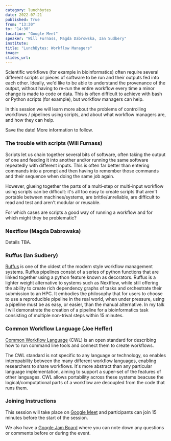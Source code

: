 ```yaml
---
category: lunchbytes
date: 2022-07-21
published: True
from: "13:30"
to: "14:30"
location: "Google Meet"
speaker: "Will Furnass, Magda Dabrowska, Ian Sudbery"
institute:
title: "LunchBytes: Workflow Managers"
image:
slides_url:
---
```


Scientific workflows (for example in bioinformatics) often require several different scripts or pieces of software to be run and their outputs fed into each other. Ideally, we'd like to be able to understand the provenance of the output, without having to re-run the entire workflow every time a minor change is made to code or data. This is often difficult to achieve with bash or Python scripts (for example), but workflow managers can help.

In this session we will learn more about the problems of controlling workflows / pipelines using scripts, and about what workflow managers are, and how they can help.

Save the date! More information to follow.

### The trouble with scripts (Will Furnass)

Scripts let us chain together several bits of software, often taking the output of one and feeding it into another and/or running the same software repeatedly with different inputs. This is often far better than entering commands into a prompt and then having to remember those commands and their sequence when doing the same job again.

However, glueing together the parts of a multi-step or multi-input workflow using scripts can be difficult: it's all too easy to create scripts that aren't portable between machines/systems, are brittle/unreliable, are difficult to read and test and aren't modular or reusable.

For which cases are scripts a good way of running a workflow and for which might they be problematic?

### Nextflow (Magda Dabrowska)

Details TBA.

### Ruffus (Ian Sudbery)

[Ruffus](http://www.ruffus.org.uk/) is one of the oldest of the modern style workflow management systems. Ruffus pipelines consist of a series of python functions that are linked together using a python feature known as decorators. Ruffus is a lighter weight alternative to systems such as Nextflow, while still offering the ability to create rich dependency graphs of tasks and orchestrate their submission to an HPC. It embodies the philosophy that for users to choose to use a reproducible pipeline in the real world, when under pressure, using a pipeline must be as easy, or easier, than the manual alternative. In my talk I will demonstrate the creation of a pipeline for a bioinformatics task consisting of multiple non-trival steps within 15 minutes. 

### Common Workflow Language (Joe Heffer)

[Common Workflow Language](https://www.commonwl.org/) (CWL) is an open standard for describing how to run command line tools and connect them to create workflows.

The CWL standard is not specific to any language or technology, so enables interopability between the many different workflow languages, enabling researchers to share workflows. It's more abstract than any particular language implementation, aiming to support a super-set of the features of other languages. CWL allows portability across these systems beacuse the logical/computational parts of a workflow are decoupled from the code that runs them.

### Joining Instructions

This session will take place on [Google Meet](https://meet.google.com/kuv-ecuk-eoz) and participants can join 15 minutes before the start of the session.

We also have a [Google Jam Board](https://jamboard.google.com/d/1c0DdvFEHmAVD7c5LYPLqWa5X9Q6kYecnic6eyqIW8V4) where you can note down any questions or comments before or during the event.
